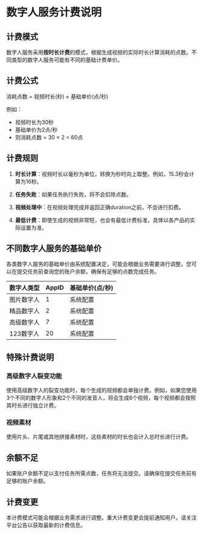 # 数字人服务计费说明

## 计费模式

数字人服务采用**按时长计费**的模式，根据生成视频的实际时长计算消耗的点数。不同类型的数字人服务可能有不同的基础计费单价。

## 计费公式

消耗点数 = 视频时长(秒) × 基础单价(点/秒)

例如：
- 视频时长为30秒
- 基础单价为2点/秒
- 则消耗点数 = 30 × 2 = 60点

## 计费规则

1. **时长计算**：视频时长以毫秒为单位，转换为秒时向上取整。例如，15.3秒会计算为16秒。

2. **任务失败**：如果任务执行失败，将不会扣除点数。

3. **视频处理中**：在视频处理完成并返回正确duration之前，不会进行扣费。

4. **最低计费**：即使生成的视频非常短，也会有最低计费标准，具体以各产品的实际设置为准。

## 不同数字人服务的基础单价

各类数字人服务的基础单价由系统配置决定，可能会根据业务需要进行调整。您可以在提交任务前查询您的账户余额，确保有足够的点数完成任务。

| 数字人类型 | AppID | 基础单价(点/秒) |
|----------|------|---------------|
| 图片数字人 | 1    | 系统配置       |
| 精品数字人 | 2    | 系统配置       |
| 高级数字人 | 7    | 系统配置       |
| 123数字人 | 20   | 系统配置       |

## 特殊计费说明

### 高级数字人裂变功能

使用高级数字人的裂变功能时，每个生成的视频都会单独计费。例如，如果您使用3个不同的数字人形象和2个不同的发音人，将会生成6个视频，每个视频都会按照其时长进行独立计费。

### 视频素材

使用片头、片尾或其他拼接素材时，这些素材的时长也会计入总时长进行计费。

## 余额不足

如果账户余额不足以支付任务所需点数，任务将无法提交。请确保在提交任务前有足够的账户余额。

## 计费变更

本计费模式可能会根据业务需求进行调整。重大计费变更会提前通知用户。请关注平台公告以获取最新的计费信息。 